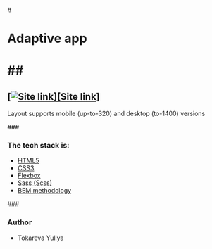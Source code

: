 #<h1>Adaptive app<h1>

##<h2><a href="https://yuliyatokareva.github.io/project/" rel="nofollow">[<img alt="Site link" src="https://img.shields.io/badge/-Live%20app%20%E2%86%92-green?&style=for-the-badge" />][Site link]</a></h2>

Layout supports mobile (up-to-320) and desktop (to-1400) versions

###<h3>The tech stack is:</h3>

<ul>
<li><a href="https://en.wikipedia.org/wiki/HTML5" rel="nofollow">HTML5</a></li>
<li><a href="https://en.wikipedia.org/wiki/Cascading_Style_Sheets" rel="nofollow">CSS3</a></li>
<li><a href="https://en.wikipedia.org/wiki/CSS_Flexible_Box_Layout" rel="nofollow">Flexbox</a></li>
<li><a href="https://sass-lang.com/" rel="nofollow">Sass (Scss)</a></li>
<li><a href="https://en.bem.info/methodology/" rel="nofollow">BEM methodology</a></li>
</ul>
###<h3>Author</h3>
<ul>
<li>Tokareva Yuliya</li>
</ul>
